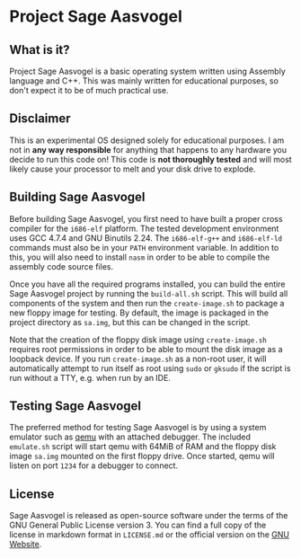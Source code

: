 # Project Sage Aasvogel

## What is it?

Project Sage Aasvogel is a basic operating system written using Assembly language and C++. This was mainly written for educational purposes, so don't expect it to be of much practical use.

## Disclaimer

This is an experimental OS designed solely for educational purposes. I am not in **any way responsible** for anything that happens to any hardware you decide to run this code on! This code is **not thoroughly tested** and will most likely cause your processor to melt and your disk drive to explode.

## Building Sage Aasvogel

Before building Sage Aasvogel, you first need to have built a proper cross compiler for the `i686-elf` platform. The tested development environment uses GCC 4.7.4 and GNU Binutils 2.24. The `i686-elf-g++` and `i686-elf-ld` commands must also be in your `PATH` environment variable. In addition to this, you will also need to install `nasm` in order to be able to compile the assembly code source files.

Once you have all the required programs installed, you can build the entire Sage Aasvogel project by running the `build-all.sh` script. This will build all components of the system and then run the `create-image.sh` to package a new floppy image for testing. By default, the image is packaged in the project directory as `sa.img`, but this can be changed in the script.

Note that the creation of the floppy disk image using `create-image.sh` requires root permissions in order to be able to mount the disk image as a loopback device. If you run `create-image.sh` as a non-root user, it will automatically attempt to run itself as root using `sudo` or `gksudo` if the script is run without a TTY, e.g. when run by an IDE.

## Testing Sage Aasvogel

The preferred method for testing Sage Aasvogel is by using a system emulator such as [qemu](http://www.qemu.org/) with an attached debugger. The included `emulate.sh` script will start qemu with 64MiB of RAM and the floppy disk image `sa.img` mounted on the first floppy drive. Once started, qemu will listen on port `1234` for a debugger to connect.

## License

Sage Aasvogel is released as open-source software under the terms of the GNU General Public License version 3. You can find a full copy of the license in markdown format in `LICENSE.md` or the official version on the [GNU Website](https://www.gnu.org/licenses/gpl.html).

